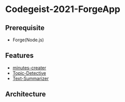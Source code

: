 # Codegeist-2021-ForgeApp

## Prerequisite
 - Forge(Node.js)

## Features
 - [minutes-creater](https://github.com/Mandryl/Codegeist-2021/tree/main/minutes-creater)
 - [Topic-Detective](https://github.com/Mandryl/Codegeist-2021/tree/main/Topic-Detective)
 - [Text-Summarizer](https://github.com/Mandryl/Codegeist-2021/tree/main/Text-Summarizer)

## Architecture


